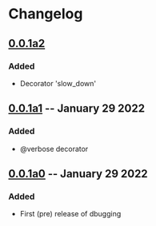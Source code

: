 # Changelog

## [0.0.1a2](https://github.com/nikkelarsson/dbugging/releases/tag/v0.0.1a2)
### Added
- Decorator 'slow_down'

## [0.0.1a1](https://github.com/nikkelarsson/dbugging/releases/tag/v0.0.1a1) -- January 29 2022
### Added
- @verbose decorator

## [0.0.1a0](https://github.com/nikkelarsson/dbugging/releases/tag/v0.0.1a0) -- January 29 2022
### Added
- First (pre) release of dbugging
